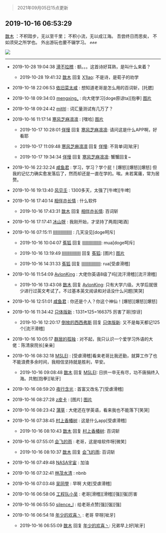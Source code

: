 > 2021年09月05日15点更新
<link rel="stylesheet" href="https://cdn.jsdelivr.net/gh/taotie6/sampleJSON@main/css/photo_show.css">


 ## 2019-10-16 06:53:29 

 [㪚木](https://www.coolapk.com/feed/14336236?shareKey=MmNjMjQ3N2Y5ZjE1NjEzMTc0ZWE~) ：不积跬步，无以至千里；
不积小流，无以成江海。
吾尝终日而思矣，
不如须臾之所学也。
外出游玩也要不辍学习。
✊✊✊ 

<div class="album">
<img class="img-item" src="http://image.coolapk.com/feed/2019/1016/06/1081091_3a89f0cf_0008_653@720x1076.jpeg" />
</div>

 ------- 

- 2019-10-28 19:04:38 [滑不拉稽](uid=628869) : 额。。。这首诗好耳熟，是叫什么来着？ 

    - 2019-10-28 19:41:32 [㪚木](uid=1081091) 回复 [X1lao](uid=628869): 不是诗，是荀子的劝学 

- 2019-10-18 22:06:53 [依旧菜太咸](uid=1600968) : 想知道老哥是怎么用的百词斩，[托腮] 

- 2019-10-18 09:34:03 [mengxing_](uid=1214772) : 向大佬学习[doge原谅ta][抱拳] [图片](http://image.coolapk.com/feed/2019/1018/09/1214772_2c9d1a52_2442_6141@1080x2232.jpeg)

- 2019-10-18 09:24:42 [mitltl](uid=463995) : 词汇量测试有几万了？ 

- 2019-10-16 11:17:14 [寒风芝麻凛凛](uid=1568246) : [嘿哈] [图片](http://image.coolapk.com/feed/2019/1016/11/1568246_97bb0f27_5832_68@480x960.jpeg)

    - 2019-10-17 10:28:01 [佯慢](uid=888105) 回复 [寒风芝麻凛凛](uid=1568246): 请问这是什么APP啊，好看耶 

    - 2019-10-17 11:09:48 [寒风芝麻凛凛](uid=1568246) 回复 [佯慢](uid=888105): 不背单词[呲牙] 

    - 2019-10-17 19:34:34 [佯慢](uid=888105) 回复 [寒风芝麻凛凛](uid=1568246): 蟹蟹回复~ 

- 2019-10-16 22:32:24 [咸鱼君](uid=573545) : 学习，学习？学个屁！[爆怒][爆怒][爆怒]
但我的记忆力确实愈发落后了，然而却还是一直在学的。唉。未若寓庸，常为居赘。 

- 2019-10-16 19:13:40 [风见壬](uid=1512297) : 1300多天，太强了[牛啤][牛啤] 

- 2019-10-16 17:40:14 [相伴亦长情](uid=1309752) : 什么软件 

    - 2019-10-16 17:43:31 [㪚木](uid=1081091) 回复 [相伴亦长情](uid=1309752): 百词斩 

- 2019-10-16 17:17:41 [冰山呀](uid=1245744) : 我刚开始，才坚持了两周[喝酒] 

- 2019-10-16 07:15:11 [IIlIIllIlIIllIlII](uid=1286315) : 几天没见[doge呵斥] 

    - 2019-10-16 10:04:07 [菟狐](uid=1752036) 回复 [IIlIIllIlIIllIlII](uid=1286315): mua[doge呵斥] 

    - 2019-10-16 13:19:49 [IIlIIllIlIIllIlII](uid=1286315) 回复 [菟狐](uid=1752036): [图片] [图片](http://image.coolapk.com/feed/2019/1016/13/1286315_56cd582e_3188_9134@600x406.jpeg)

    - 2019-10-16 14:31:33 [菟狐](uid=1752036) 回复 [IIlIIllIlIIllIlII](uid=1286315): rua[受虐滑稽] 

- 2019-10-16 11:54:09 [AvlonKing](uid=964891) : 大佬你英语8级了吗[流汗滑稽][流汗滑稽] 

    - 2019-10-16 13:43:08 [㪚木](uid=1081091) 回复 [AvlonKing](uid=964891): 只有大学六级。大学后就很少进行过英文考试了。不过基本英文阅读和对话没什么问题[笑哭] 

- 2019-10-16 12:51:01 [咸鱼君](uid=573545) : 你还是个人？你这个神仙！[爆怒][爆怒][爆怒] 

- 2019-10-16 11:34:42 [只体版新](uid=1873925) : 1331*125=166375 厉害了哥[惊讶] 

    - 2019-10-16 12:20:17 [倒放的西西弗斯](uid=1845896) 回复 [只体版新](uid=1873925): 又不是每天都记125个[流汗滑稽] 

- 2019-10-16 10:05:17 [群居的孤独](uid=627936) : 对不起，我只认识一个爱学习外语的大佬：陈清泉院长[亲亲] 

- 2019-10-16 08:32:18 [MSLEI](uid=1725403) : [受虐滑稽]看来老哥比我还勤，就算工作了也不能浪费多余时间，我相信坚持就是胜利，早安。 

    - 2019-10-16 09:08:48 [㪚木](uid=1081091) 回复 [MSLEI](uid=1725403): 日拱一卒无有尽，功不唐捐终入海。共勉[抱拳][呲牙] 

- 2019-10-16 08:59:20 [夜行含光](uid=2001390) : 首富又改名了[受虐滑稽] 

- 2019-10-16 08:27:28 [z皮卡](uid=1896403) : [图片] [图片](http://image.coolapk.com/feed/2019/1016/08/1896403_b998623b_5647_1098@1024x768.jpeg)

- 2019-10-16 08:23:42 [蒲草](uid=2173541) : 大佬还在学英语，看来我也不能落下[笑哭] 

- 2019-10-16 07:38:45 [村上香椿树](uid=1121303) : 这是什么app[受虐滑稽] 

    - 2019-10-16 08:10:43 [㪚木](uid=1081091) 回复 [村上香椿树](uid=1121303): 百词斩 

- 2019-10-16 07:55:01 [会飞的雨](uid=506984) : 老哥，这是啥软件呀[微笑] 

    - 2019-10-16 08:10:37 [㪚木](uid=1081091) 回复 [会飞的雨](uid=506984): 百词斩 

- 2019-10-16 07:49:48 [NASA宇宙](uid=2727815) : 加油 

- 2019-10-16 07:32:41 [林茂水清](uid=2077614) : nbnb 

- 2019-10-16 07:03:48 [吴同學](uid=1320218) : 早啊 大佬[受虐滑稽] 

- 2019-10-16 06:58:06 [工程队小吴](uid=970294) : 老哥[滑稽][滑稽][强][强]厉害 

- 2019-10-16 06:55:50 [silence_l](uid=895959) : 给老哥点赞[强][强][强] 

- 2019-10-16 06:54:18 [年少的欢喜丶](uid=1627396) : 老哥  早呀[呲牙] 

    - 2019-10-16 06:55:09 [㪚木](uid=1081091) 回复 [年少的欢喜丶](uid=1627396): 兄弟早上好[呲牙] 

